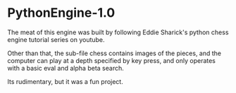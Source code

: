 # PythonEngine-1.0

The meat of this engine was built by following Eddie Sharick's python chess engine tutorial series on youtube. 

Other than that, the sub-file chess contains images of the pieces, and the computer can play at a depth specified by key press, and only operates with a basic eval and alpha beta search.

Its rudimentary, but it was a fun project. 


